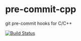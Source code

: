 # pre-commit-cpp
git pre-commit hooks for C/C++

[![Build Status](https://travis-ci.com/guihao-liang/pre-commit-cpp.svg?branch=master)](https://travis-ci.com/guihao-liang/pre-commit-cpp)
